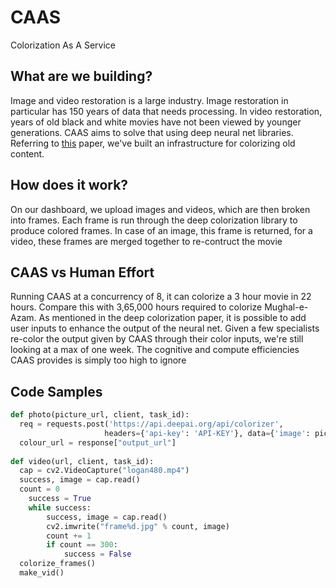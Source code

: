 # CAAS
Colorization As A Service

## What are we building?
Image and video restoration is a large industry. Image restoration in particular has 150 years of data that needs processing. In video restoration, years of old black and white movies have not been viewed by younger generations. CAAS aims to solve that using deep neural net libraries. Referring to [this](https://github.com/junyanz/interactive-deep-colorization) paper, we've built an infrastructure for colorizing old content.

## How does it work?
On our dashboard, we upload images and videos, which are then broken into frames. Each frame is run through the deep colorization library to produce colored frames. In case of an image, this frame is returned, for a video, these frames are merged together to re-contruct the movie

## CAAS vs Human Effort
Running CAAS at a concurrency of 8, it can colorize a 3 hour movie in 22 hours. Compare this with 3,65,000 hours required to colorize Mughal-e-Azam. As mentioned in the deep colorization paper, it is possible to add user inputs to enhance the output of the neural net. Given a few specialists re-color the output given by CAAS through their color inputs, we're still looking at a max of one week. The cognitive and compute efficiencies CAAS provides is simply too high to ignore

## Code Samples
```python
def photo(picture_url, client, task_id):
  req = requests.post('https://api.deepai.org/api/colorizer',
                     headers={'api-key': 'API-KEY'}, data={'image': picture_url})
  colour_url = response["output_url"]
  
def video(url, client, task_id):
  cap = cv2.VideoCapture("logan480.mp4")
  success, image = cap.read()
  count = 0
    success = True
    while success:
        success, image = cap.read()
        cv2.imwrite("frame%d.jpg" % count, image)
        count += 1
        if count == 300:
            success = False
  colorize_frames()
  make_vid()
```
